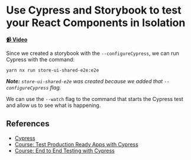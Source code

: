 # Use Cypress and Storybook to test your React Components in Isolation

**[📹 Video](https://egghead.io/lessons/egghead-use-cypress-and-storybook-to-test-your-react-components-in-isolation)**

Since we created a storybook with the `--configureCypress`, we can run Cypress with the command:

```shell
yarn nx run store-ui-shared-e2e:e2e
```

_**Note:** `store-ui-shared-e2e` was created because we added that `--configureCypress` flag._

We can use the `--watch` flag to the command that starts the Cypress test and allow us to see what is happening.

## References

- [Cypress](https://www.cypress.io/)
- [Course: Test Production Ready Apps with Cypress](https://egghead.io/courses/test-production-ready-apps-with-cypress)
- [Course: End to End Testing with Cypress](https://egghead.io/courses/end-to-end-testing-with-cypress)
